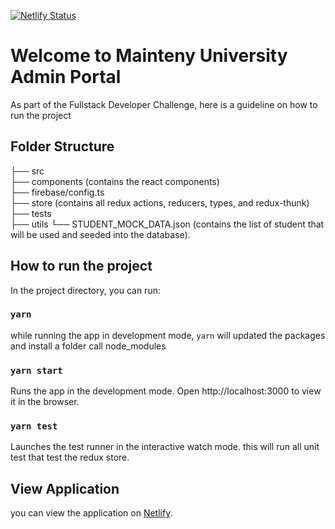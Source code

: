 [![Netlify Status](https://api.netlify.com/api/v1/badges/1b230088-91cf-4706-99fe-c9a9b8912116/deploy-status)](https://app.netlify.com/sites/mainteny-university/deploys)

# Welcome to Mainteny University Admin Portal

As part of the Fullstack Developer Challenge, here is a guideline on how to run the project

## Folder Structure

├── src  
 ├── components (contains the react components)  
 ├── firebase/config.ts  
 ├── store (contains all redux actions, reducers, types, and redux-thunk)  
 ├── tests  
 ├── utils
└── STUDENT_MOCK_DATA.json (contains the list of student that will be used and seeded into the database).

## How to run the project

In the project directory, you can run:

### `yarn`

while running the app in development mode, `yarn` will updated the packages
and install a folder call node_modules

### `yarn start`

Runs the app in the development mode.
Open http://localhost:3000 to view it in the browser.

### `yarn test`

Launches the test runner in the interactive watch mode.
this will run all unit test that test the redux store.

## View Application

you can view the application on [Netlify](https://www.netlify.com/).
